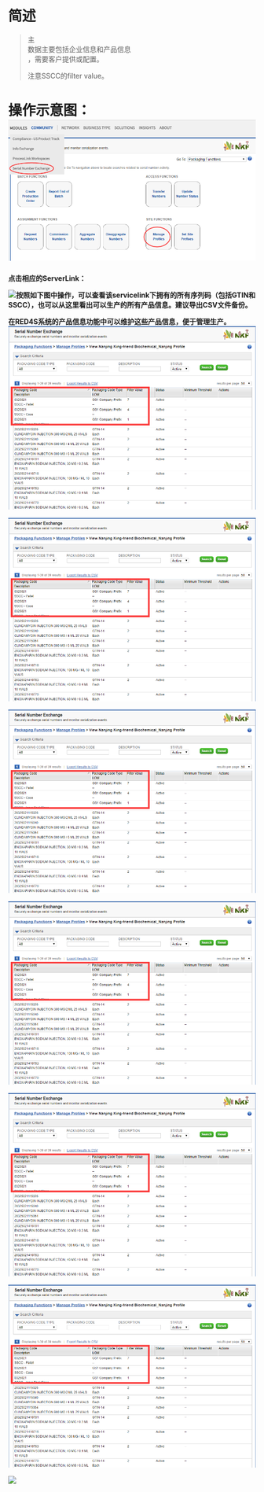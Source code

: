 # 简述

> 主  
> 数据主要包括企业信息和产品信息  
> ，需要客户提供或配置。
>
> 注意SSCC的filter value。

# 操作示意图：![](/assets/主数据管理import.png)

**点击相应的ServerLink：**

![](file:///C:\Users\whyiu\AppData\Local\Temp\ksohtml\wps794E.tmp.jpg)**按照如下图中操作，可以查看该servicelink下拥有的所有序列码（包括GTIN和SSCC），也可以从这里看出可以生产的所有产品信息。建议导出CSV文件备份。**

**在RED4S系统的产品信息功能中可以维护这些产品信息，便于管理生产。**![](/assets/1.2import.png)

![](/assets/1.2import.png)

![](/assets/1.2import.png)

![](/assets/1.2import.png)

![](/assets/1.2import.png)

![](/assets/1.2import.png)

![](file:///C:\Users\whyiu\AppData\Local\Temp\ksohtml\wps794D.tmp.jpg)

